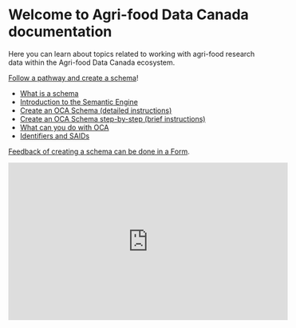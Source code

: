 # Welcome to Agri-food Data Canada documentation

Here you can learn about topics related to working with agri-food research data within the Agri-food Data Canada ecosystem.

[Follow a pathway and create a schema](Pathway_index.md)!

* [What is a schema](what_is_a_schema.md)
* [Introduction to the Semantic Engine](semantic_engine.md)
* [Create an OCA Schema (detailed instructions)](create_OCA_schema.md)
* [Create an OCA Schema step-by-step (brief instructions)](create_OCA_list.md)
* [What can you do with OCA](what_can_you_do_with_OCA.md)
* [Identifiers and SAIDs](identifiers_and_saids.md)

[Feedback of creating a schema can be done in a Form](https://forms.office.com/Pages/ResponsePage.aspx?id=K6Fivq0soUml-oX08xVqfcxKJkze2nVHnEbvp9MCrIhUMjY3R0tTUDRTTU42RlBXMlAzRzdTSlo3RiQlQCN0PWcu).

<p align="center">
<iframe width="560" height="315" src="https://www.youtube.com/embed/s4F1kEYeVEc" title="YouTube video player" frameborder="0" allow="accelerometer; autoplay; clipboard-write; encrypted-media; gyroscope; picture-in-picture" allowfullscreen></iframe>
  </p>
